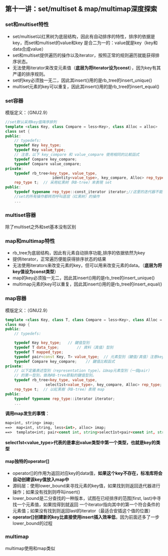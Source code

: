 ## 第十一讲：set/multiset & map/multimap深度探索

### set和multiset特性
* set/multiset以红黑树为底层结构，因此有自动排序的特性，排序的依据是key，而set和multiset的value和key
是合二为一的：value就是key（key和data合成value）
* set和multiset提供遍历的操作以及iterator，按照正常的规则遍历就能获得排序状态。
* 无法使用iterator来改变元素值（**底层为将iterator设为const**），因为key有其严谨的排序规则。
* set的key必须独一无二，因此其insert()用的是rb_tree的insert_unique()
* multiset元素的key可以重复，因此其insert()用的是rb_tree的insert_equal()

### set容器

模版定义：（GNU2.9）
```c++
//set默认采用key值降序排列
template <class Key, class Compare = less<Key>, class Alloc = alloc>
class set {
public:
    // typedefs:
    typedef Key key_type;
    typedef Key value_type;
    // 注意，以下 key_compare 和 value_compare 使用相同的比較函式
    typedef Compare key_compare;
    typedef Compare value_compare;
private:
    typedef rb_tree<key_type, value_type, 
                     identity<value_type>, key_compare, Alloc> rep_type;
    rep_type t;  // 采用紅黑树（RB-tree）來表現 set
public:
    typedef typename rep_type::const_iterator iterator;//这里的迭代器不能改变
    //set的所有操作都转而呼叫底层（红黑树）的操作
    ...
```

### multiset容器
除了multiset之外和set基本没有区别

### map和multimap特性
* rb_tree为底层结构，因此有元素自动排序功能,排序的依据依然为key
* 提供iterator，正常遍历便能获得排序状态的结果
* 无法使用iterators来改变元素的key，但可以用来改变元素的data。（**底层为将key值设为const类型**）
* map的key必须独一无二，因此其insert()用的是rb_tree的insert_unique()
* multimap元素的key可以重复，因此其insert()用的是rb_tree的insert_equal()

### map容器

模版定义：（GNU2.9）
```c++
template <class Key, class T, class Compare = less<Key>, class Alloc = alloc>
class map {
public:
    // typedefs:

    typedef Key key_type;	// 鍵值型別
    typedef T data_type;		// 資料（真值）型別
    typedef T mapped_type;	
    typedef pair<const Key, T> value_type;	// 元素型別（鍵值/真值）注意key值为const
    typedef Compare key_compare;	// 鍵值比較函式
private:
    // 以下定義表述型別（representation type）。以map元素型別（一個pair）
    // 的第一型別，做為RB-tree節點的鍵值型別。
    typedef rb_tree<key_type, value_type, 
                  select1st<value_type>, key_compare, Alloc> rep_type;
    rep_type t;  // 以紅黑樹（RB-tree）表現 map
public:
    typedef typename rep_type::iterator iterator;
    ...
```

**调用map发生的事情**：
```markdown
map<int, string> imap;  
==>  map<int, string, less<int>, alloc> imap;
==>  template<int; pair<const int, string>select1st<pair<const int, string>>, less<int>, alloc> imap;
```
**select1st<value_type>代表的是拿出value类型中第一个类型，也就是key的类型**

#### map独特的operator[]
* operator[]的作用为返回对应key的data值，**如果这个key不存在，标准库将会自动创建该key值放入map中**
* 源码层：使用lower_bound来寻找元素的key值，如果找到则返回迭代器进行操作；如果没有找到则呼叫insert()
* lower_bound是二分查找的一种版本，试图在已经排序的范围[first, last)中寻找一个元素值，如果找得到就返回
一个iterator指向其中的第一个符合条件的元素值；如果没有找到则返回last的iterator（最适合安插这个值的位置）
* **operator[]创建新的key比直接使用insert插入效率低**，因为前面还多了一步lower_bound的过程
### multimap
multimap使用和map类似